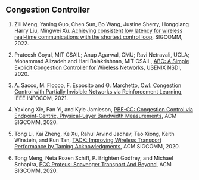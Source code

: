## Congestion Controller

1. Zili Meng, Yaning Guo, Chen Sun, Bo Wang, Justine Sherry, Hongqiang Harry Liu, Mingwei Xu. [Achieving consistent low latency for wireless real-time communications with the shortest control loop](https://dl.acm.org/doi/10.1145/3544216.3544225), SIGCOMM, 2022.

1. Prateesh Goyal, MIT CSAIL; Anup Agarwal, CMU; Ravi Netravali, UCLA; Mohammad Alizadeh and Hari Balakrishnan, MIT CSAIL, [ABC: A Simple Explicit Congestion Controller for Wireless Networks](https://www.usenix.org/conference/nsdi20/presentation/goyal), USENIX NSDI, 2020.

1. A. Sacco, M. Flocco, F. Esposito and G. Marchetto, [Owl: Congestion Control with Partially Invisible Networks via Reinforcement Learning](https://ieeexplore.ieee.org/abstract/document/9488851), IEEE INFOCOM, 2021.

1. Yaxiong Xie, Fan Yi, and Kyle Jamieson, [PBE-CC: Congestion Control via Endpoint-Centric, Physical-Layer Bandwidth Measurements](https://dl.acm.org/doi/abs/10.1145/3387514.3405880), ACM SIGCOMM, 2020.

2. Tong Li, Kai Zheng, Ke Xu, Rahul Arvind Jadhav, Tao Xiong, Keith Winstein, and Kun Tan, [TACK: Improving Wireless Transport Performance by Taming Acknowledgments](https://dl.acm.org/doi/abs/10.1145/3387514.3405850), ACM SIGCOMM, 2020.

1. Tong Meng, Neta Rozen Schiff, P. Brighten Godfrey, and Michael Schapira, [PCC Proteus: Scavenger Transport And Beyond](https://dl.acm.org/doi/abs/10.1145/3387514.3405891), ACM SIGCOMM, 2020.
